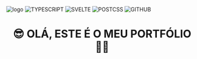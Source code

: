 ![logo](https://raw.githubusercontent.com/devlulcas/devlulcas.github.io/main/.github/images/logo.png")
![TYPESCRIPT](https://img.shields.io/static/v1?label=TYPESCRIPT&labelColor=18191F&message=TS&color=18191F&logo=TYPESCRIPT&logoColor=FFBD12&style=flat-square)
![SVELTE](https://img.shields.io/static/v1?label=SVELTE&labelColor=18191F&message=KIT&color=18191F&logo=SVELTE&logoColor=FFBD12&style=flat-square)
![POSTCSS](https://img.shields.io/static/v1?label=POST&labelColor=18191F&message=CSS&color=18191F&logo=POSTCSS&logoColor=FFBD12&style=flat-square)
![GITHUB](https://img.shields.io/static/v1?label=GIT&labelColor=18191F&message=HUB&color=18191F&logo=GITHUB&logoColor=FFBD12&style=flat-square)

<div align="center">
  <h1>😎 OLÁ, ESTE É O MEU PORTFÓLIO 🧙‍♂️</h1>
</div>
